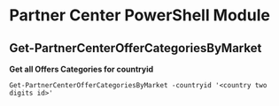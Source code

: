 # Partner Center PowerShell Module #

## Get-PartnerCenterOfferCategoriesByMarket ##

**Get all Offers Categories for countryid**

    Get-PartnerCenterOfferCategoriesByMarket -countryid '<country two digits id>' 
